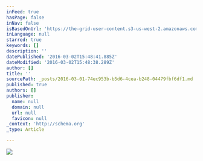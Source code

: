 ```yaml
---
inFeed: true
hasPage: false
inNav: false
isBasedOnUrl: 'https://the-grid-user-content.s3-us-west-2.amazonaws.com/7b865acb-9414-4a61-a04d-f79fd7d5b638.png'
inLanguage: null
starred: true
keywords: []
description: ''
datePublished: '2016-03-02T15:48:41.885Z'
dateModified: '2016-03-02T15:48:38.289Z'
author: []
title: ''
sourcePath: _posts/2016-03-01-74ec953b-b5d6-4cea-b248-04479fbf6df1.md
published: true
authors: []
publisher:
  name: null
  domain: null
  url: null
  favicon: null
_context: 'http://schema.org'
_type: Article

---
```

![](https://the-grid-user-content.s3-us-west-2.amazonaws.com/7b865acb-9414-4a61-a04d-f79fd7d5b638.png)